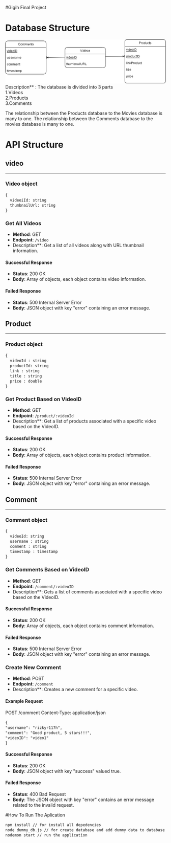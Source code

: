 #Gigih Final Project

# Database Structure
![Image Alt Text](Database.png)
<br>
Description** : 
The database is divided into 3 parts<br>
1.Videos<br>
2.Products<br>
3.Comments<br>

The relationship between the Products database to the Movies database is many to one.
The relationship between the Comments database to the movies database is many to one. 

# API Structure

## video
----
### Video object
```
{
  videoiId: string
  thumbnailUrl: string
}
```
### Get All Videos

- **Method**: GET
- **Endpoint**: `/video`
- Description**: Get a list of all videos along with URL thumbnail information.

#### Successful Response

- **Status**: 200 OK
- **Body**: Array of objects, each object contains video information.

#### Failed Response

- **Status**: 500 Internal Server Error
- **Body**: JSON object with key "error" containing an error message.

## Product
----
### Product object
```
{
  videoId : string
  productId: string
  link : string
  title : string
  price : double
}
```
### Get Product Based on VideoID

- **Method**: GET
- **Endpoint**: `/product/:videoId`
- Description**: Get a list of products associated with a specific video based on the VideoID.

#### Successful Response

- **Status**: 200 OK
- **Body**: Array of objects, each object contains product information.

#### Failed Response

- **Status**: 500 Internal Server Error
- **Body**: JSON object with key "error" containing an error message.

## Comment
----
### Comment object
```
{
  videoId: string
  username : string
  comment : string
  timestamp : timestamp
}
```
### Get Comments Based on VideoID

- **Method**: GET
- **Endpoint**: `/comment/:videoID`
- Description**: Gets a list of comments associated with a specific video based on the VideoID.

#### Successful Response

- **Status**: 200 OK
- **Body**: Array of objects, each object contains comment information.

#### Failed Response

- **Status**: 500 Internal Server Error
- **Body**: JSON object with key "error" containing an error message.

### Create New Comment

- **Method**: POST
- **Endpoint**: `/comment`
- Description**: Creates a new comment for a specific video.

#### Example Request
POST /comment
Content-Type: application/json
```
{
"username": "rizkyr117h",
"comment": "Good product, 5 stars!!!",
"videoID": "video1"
}
```

#### Successful Response

- **Status**: 200 OK
- **Body**: JSON object with key "success" valued true.

#### Failed Response

- **Status**: 400 Bad Request
- **Body**: The JSON object with key "error" contains an error message related to the invalid request.


#How To Run The Aplication
```
npm install // for install all depedencies
node dummy_db.js // for create database and add dummy data to database
nodemon start // run the application
```